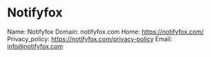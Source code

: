 
# Notifyfox

Name: Notifyfox
Domain: notifyfox.com
Home: https://notifyfox.com/
Privacy_policy: https://notifyfox.com/privacy-policy
Email: info@notifyfox.com
